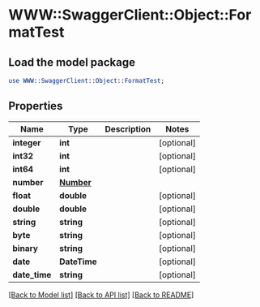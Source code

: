 # WWW::SwaggerClient::Object::FormatTest

## Load the model package
```perl
use WWW::SwaggerClient::Object::FormatTest;
```

## Properties
Name | Type | Description | Notes
------------ | ------------- | ------------- | -------------
**integer** | **int** |  | [optional] 
**int32** | **int** |  | [optional] 
**int64** | **int** |  | [optional] 
**number** | [**Number**](Number.md) |  | 
**float** | **double** |  | [optional] 
**double** | **double** |  | [optional] 
**string** | **string** |  | [optional] 
**byte** | **string** |  | [optional] 
**binary** | **string** |  | [optional] 
**date** | **DateTime** |  | [optional] 
**date_time** | **string** |  | [optional] 

[[Back to Model list]](../README.md#documentation-for-models) [[Back to API list]](../README.md#documentation-for-api-endpoints) [[Back to README]](../README.md)


